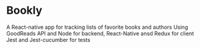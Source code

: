 # Bookly

A React-native app for tracking lists of favorite books and authors
Using GoodReads API and Node for backend, React-Native ansd Redux for client
Jest and Jest-cucumber for tests